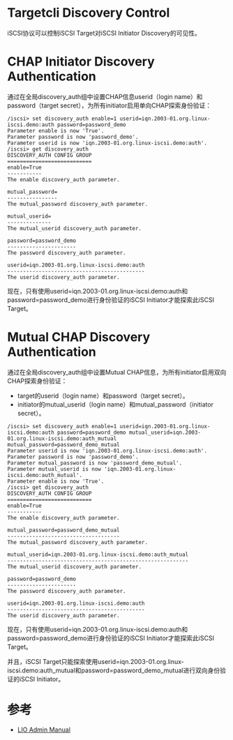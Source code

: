 Targetcli Discovery Control
===========================
iSCSI协议可以控制iSCSI Target对iSCSI Initiator Discovery的可见性。

# CHAP Initiator Discovery Authentication
通过在全局discovery_auth组中设置CHAP信息userid（login name）和password（target secret），为所有initiator启用单向CHAP探索身份验证：

```shell
/iscsi> set discovery_auth enable=1 userid=iqn.2003-01.org.linux-iscsi.demo:auth password=password_demo
Parameter enable is now 'True'.
Parameter password is now 'password_demo'.
Parameter userid is now 'iqn.2003-01.org.linux-iscsi.demo:auth'.
/iscsi> get discovery_auth
DISCOVERY_AUTH CONFIG GROUP
===========================
enable=True
-----------
The enable discovery_auth parameter.

mutual_password=
----------------
The mutual_password discovery_auth parameter.

mutual_userid=
--------------
The mutual_userid discovery_auth parameter.

password=password_demo
----------------------
The password discovery_auth parameter.

userid=iqn.2003-01.org.linux-iscsi.demo:auth
--------------------------------------------
The userid discovery_auth parameter.
```

现在，只有使用userid=iqn.2003-01.org.linux-iscsi.demo:auth和password=password_demo进行身份验证的iSCSI Initiator才能探索此iSCSI Target。

# Mutual CHAP Discovery Authentication
通过在全局discovery_auth组中设置Mutual CHAP信息，为所有initiator启用双向CHAP探索身份验证：
 - target的userid（login name）和password（target secret）。
 - initiator的mutual_userid（login name）和mutual_password（initiator secret）。

```shell
/iscsi> set discovery_auth enable=1 userid=iqn.2003-01.org.linux-iscsi.demo:auth password=password_demo mutual_userid=iqn.2003-01.org.linux-iscsi.demo:auth_mutual mutual_password=password_demo_mutual
Parameter userid is now 'iqn.2003-01.org.linux-iscsi.demo:auth'.
Parameter password is now 'password_demo'.
Parameter mutual_password is now 'password_demo_mutual'.
Parameter mutual_userid is now 'iqn.2003-01.org.linux-iscsi.demo:auth_mutual'.
Parameter enable is now 'True'.
/iscsi> get discovery_auth
DISCOVERY_AUTH CONFIG GROUP
===========================
enable=True
-----------
The enable discovery_auth parameter.

mutual_password=password_demo_mutual
------------------------------------
The mutual_password discovery_auth parameter.

mutual_userid=iqn.2003-01.org.linux-iscsi.demo:auth_mutual
----------------------------------------------------------
The mutual_userid discovery_auth parameter.

password=password_demo
----------------------
The password discovery_auth parameter.

userid=iqn.2003-01.org.linux-iscsi.demo:auth
--------------------------------------------
The userid discovery_auth parameter.
```

现在，只有使用userid=iqn.2003-01.org.linux-iscsi.demo:auth和password=password_demo进行身份验证的iSCSI Initiator才能探索此iSCSI Target。

并且，iSCSI Target只能探索使用userid=iqn.2003-01.org.linux-iscsi.demo:auth_mutual和password=password_demo_mutual进行双向身份验证的iSCSI Initiator。

# 参考
 * [LIO Admin Manual](http://www.linux-iscsi.org/Doc/LIO%20Admin%20Manual.pdf)
